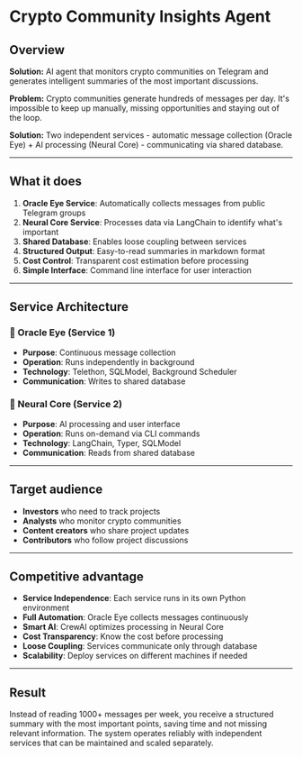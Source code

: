 # Crypto Community Insights Agent

## Overview

**Solution:** AI agent that monitors crypto communities on Telegram and generates intelligent summaries of the most important discussions.

**Problem:** Crypto communities generate hundreds of messages per day. It's impossible to keep up manually, missing opportunities and staying out of the loop.

**Solution:** Two independent services - automatic message collection (Oracle Eye) + AI processing (Neural Core) - communicating via shared database.

---

## What it does

1. **Oracle Eye Service**: Automatically collects messages from public Telegram groups
2. **Neural Core Service**: Processes data via LangChain to identify what's important
3. **Shared Database**: Enables loose coupling between services
4. **Structured Output**: Easy-to-read summaries in markdown format
5. **Cost Control**: Transparent cost estimation before processing
6. **Simple Interface**: Command line interface for user interaction

---

## Service Architecture

### **🔄 Oracle Eye (Service 1)**
- **Purpose**: Continuous message collection
- **Operation**: Runs independently in background
- **Technology**: Telethon, SQLModel, Background Scheduler
- **Communication**: Writes to shared database

### **🤖 Neural Core (Service 2)**
- **Purpose**: AI processing and user interface
- **Operation**: Runs on-demand via CLI commands
- **Technology**: LangChain, Typer, SQLModel
- **Communication**: Reads from shared database

---

## Target audience

- **Investors** who need to track projects
- **Analysts** who monitor crypto communities
- **Content creators** who share project updates
- **Contributors** who follow project discussions

---

## Competitive advantage

- **Service Independence**: Each service runs in its own Python environment
- **Full Automation**: Oracle Eye collects messages continuously
- **Smart AI**: CrewAI optimizes processing in Neural Core
- **Cost Transparency**: Know the cost before processing
- **Loose Coupling**: Services communicate only through database
- **Scalability**: Deploy services on different machines if needed

---

## Result

Instead of reading 1000+ messages per week, you receive a structured summary with the most important points, saving time and not missing relevant information. The system operates reliably with independent services that can be maintained and scaled separately.
